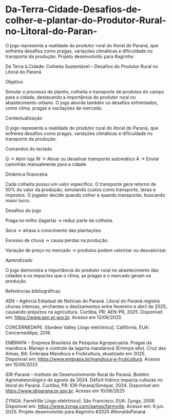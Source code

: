 # Da-Terra-Cidade-Desafios-de-colher-e-plantar-do-Produtor-Rural-no-Litoral-do-Paran-
O jogo representa a realidade do produtor rural do litoral do Paraná, que enfrenta desafios como pragas, variações climáticas e dificuldade no transporte da produção.  Projeto desenvolvido para #agrinho

Da Terra à Cidade: Colheita Sustentável – Desafios do Produtor Rural no Litoral do Paraná

Objetivo

Simular o processo de plantio, colheita e transporte de produtos do campo para a cidade, destacando a importância do produtor rural no abastecimento urbano. O jogo aborda também os desafios enfrentados, como clima, pragas e oscilações de mercado.

Contextualização

O jogo representa a realidade do produtor rural do litoral do Paraná, que enfrenta desafios como pragas, variações climáticas e dificuldade no transporte da produção.

Comandos do teclado

Q → Abrir loja
W → Ativar ou desativar transporte automático
A → Enviar caminhão manualmente para a cidade

Dinâmica financeira

Cada colheita possui um valor específico.
O transporte gera retorno de 50% do valor da produção, simulando custos como transporte, taxas e impostos.
O jogador decide quando colher e quando transportar, buscando maior lucro.

Desafios do jogo

Praga no milho (lagarta) → reduz parte da colheita.

Seca → atrasa o crescimento das plantações.

Excesso de chuva → causa perdas na produção.

Variação de preço no mercado → produtos podem valorizar ou desvalorizar.


Aprendizado

O jogo demonstra a importância do produtor rural no abastecimento das cidades e os impactos que o clima, as pragas e o mercado geram na produção.

Referências bibliográficas 

AEN – Agência Estadual de Notícias do Paraná.
Litoral do Paraná registra chuvas intensas, enchentes e deslizamentos entre fevereiro e abril de 2025, causando prejuízos na agricultura. Curitiba, PR: AEN-PR, 2025. Disponível em: https://www.aen.pr.gov.br. Acesso em 13/06/2025

CONCERNEDAPE. Stardew Valley [Jogo eletrônico]. Califórnia, EUA: ConcernedApe, 2016.

EMBRAPA – Empresa Brasileira de Pesquisa Agropecuária.
Pragas da mandioca: Manejo e controle da lagarta mandarová (Erinnyis ello). Cruz das Almas, BA: Embrapa Mandioca e Fruticultura, atualizado em 2025. Disponível em: https://www.embrapa.br/mandioca-e-fruticultura. Acesso em 15/06/2025

IDR-Paraná – Instituto de Desenvolvimento Rural do Paraná.
Boletim Agrometeorológico de agosto de 2024. Déficit hídrico impacta culturas no litoral do Paraná. Curitiba, PR: IDR-Paraná/Simepar, 2024. Disponível em: https://www.idrparana.pr.gov.br. Acesso em 10/06/2025

ZYNGA. FarmVille [Jogo eletrônico]. São Francisco, EUA: Zynga, 2009. Disponível em: https://www.zynga.com/games/farmville. Acesso em: 9 jun. 2025.
Projeto desenvolvido para
#agrinho #2025 #litoraldoParaná

